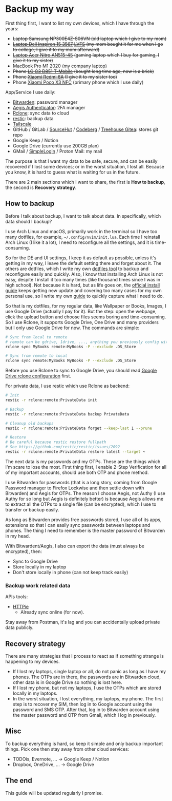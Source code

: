 # Backup my way

First thing first, I want to list my own devices, which I have through the
years:

- ~~Laptop Samsung NP300E4Z-S06VN (old laptop which I give to my mom)~~
- ~~[Laptop Dell Inspiron 15 3567](https://www.dell.com/support/home/en-vn/product-support/product/inspiron-15-3567-laptop/drivers)
  [LVFS](https://fwupd.org/lvfs/devices/com.dell.uefi1d4362ca.firmware) (my mom
  bought it for me when I go to college, I give it to my mom afterward)~~
- ~~[Laptop Acer Nitro AN515-45](https://www.acer.com/ac/en/US/content/support-product/8841)
  (gaming laptop which I buy for gaming, I give it to my sister)~~
- MacBook Pro M1 2020 (my company laptop)
- ~~Phone [LG G3 D851 T-Mobile](https://forum.xda-developers.com/c/lg-g3.3147/)
  (bought long time ago, now is a brick)~~
- ~~Phone [Xiaomi Redmi 6A](https://www.gsmarena.com/xiaomi_redmi_6a-9217.php)
  (I give it to my sister too)~~
- Phone
  [Xiaomi Poco X3 NFC](https://www.gsmarena.com/xiaomi_poco_x3_nfc-10415.php)
  (primary phone which I use daily)

App/Service I use daily:

- [Bitwarden](https://bitwarden.com/): password manager
- [Aegis Authenticator](https://getaegis.app/): 2FA manager
- [Rclone](https://rclone.org/): sync data to cloud
- [restic](https://restic.net/): backup data
- [Tailscale](https://tailscale.com/)
- GitHub / GitLab / [SourceHut](https://git.sr.ht/) /
  [Codeberg](https://codeberg.org/) /
  [Treehouse Gitea](https://gitea.treehouse.systems/): stores git repo
- Google Keep / Notion
- Google Drive (currently use 200GB plan)
- GMail / [SimpleLogin](https://simplelogin.io/) / Proton Mail: my mail

The purpose is that I want my data to be safe, secure, and can be easily
recovered if I lost some devices; or in the worst situation, I lost all. Because
you know, it is hard to guess what is waiting for us in the future.

There are 2 main sections which I want to share, the first is **How to backup**,
the second is **Recovery strategy**.

## How to backup

Before I talk about backup, I want to talk about data. In specifically, which
data should I backup?

I use Arch Linux and macOS, primarily work in the terminal so I have too many
dotfiles, for example, `~/.config/nvim/init.lua`. Each time I reinstall Arch
Linux (I like it a lot), I need to reconfigure all the settings, and it is
time-consuming.

So for the DE and UI settings, I keep it as default as possible, unless it's
getting in my way, I leave the default setting there and forget about it. The
others are dotfiles, which I write my own
[dotfiles tool](https://github.com/haunt98/dotfiles) to backup and reconfigure
easily and quickly. Also, I know that installing Arch Linux is not easy, despite
I install it too many times (like thousand times since I was in high school).
Not because it is hard, but as life goes on, the
[official install guide](https://wiki.archlinux.org/title/installation_guide)
keeps getting new update and covering too many cases for my own personal use, so
I write my own
[guide](https://github.com/haunt98/posts-go/blob/main/posts/2022-12-25-archlinux.md)
to quickly capture what I need to do.

So that is my dotfiles, for my regular data, like Wallpaper or Books, Images, I
use Google Drive (actually I pay for it). But the step: open the webpage, click
the upload button and choose files seems boring and time-consuming. So I use
Rclone, it supports Google Drive, One Drive and many providers but I only use
Google Drive for now. The commands are simple:

```sh
# Sync from local to remote
# remote can be gdrive, 1drive, ..., anything you previously config with rclone
rclone sync MyBooks remote:MyBooks -P --exclude .DS_Store

# Sync from remote to local
rclone sync remote:MyBooks MyBooks -P --exclude .DS_Store
```

Before you use Rclone to sync to Google Drive, you should read
[Google Drive rclone configuration](https://rclone.org/drive/) first.

For private data, I use restic which use Rclone as backend:

```sh
# Init
restic -r rclone:remote:PrivateData init

# Backup
restic -r rclone:remote:PrivateData backup PrivateData

# Cleanup old backups
restic -r rclone:remote:PrivateData forget --keep-last 1 --prune

# Restore
# Be careful because restic restore fullpath
# See https://github.com/restic/restic/issues/2092
restic -r rclone:remote:PrivateData restore latest --target ~
```

The next data is my passwords and my OTPs. These are the things which I'm scare
to lose the most. First thing first, I enable 2-Step Verification for all of my
important accounts, should use both OTP and phone method.

I use Bitwarden for passwords (that is a long story, coming from Google Password
manager to Firefox Lockwise and then settle down with Bitwarden) and Aegis for
OTPs. The reason I choose Aegis, not Authy (I use Authy for so long but Aegis is
definitely better) is because Aegis allows me to extract all the OTPs to a
single file (can be encrypted), which I use to transfer or backup easily.

As long as Bitwarden provides free passwords stored, I use all of its apps,
extensions so that I can easily sync passwords between laptops and phones. The
thing I need to remember is the master password of Bitwarden in my head.

With Bitwardent/Aegis, I also can export the data (must always be encrypted),
then:

- Sync to Google Drive
- Store locally in my laptop
- Don't store locally in phone (can not keep track easily)

### Backup work related data

APIs tools:

- [HTTPie](https://httpie.io/app)
  - Already sync online (for now).

Stay away from Postman, it's lag and you can accidentally upload private data
publicly.

## Recovery strategy

There are many strategies that I process to react as if something strange is
happening to my devices.

- If I lost my laptops, single laptop or all, do not panic as long as I have my
  phones. The OTPs are in there, the passwords are in Bitwarden cloud, other
  data is in Google Drive so nothing is lost here.
- If I lost my phone, but not my laptops, I use the OTPs which are stored
  locally in my laptops.
- In the worst situation, I lost everything, my laptops, my phone. The first
  step is to recover my SIM, then log in to Google account using the password
  and SMS OTP. After that, log in to Bitwarden account using the master password
  and OTP from Gmail, which I log in previously.

## Misc

To backup everything is hard, so keep it simple and only backup important
things. Pick one then stay away from other cloud services:

- TODOis, Evernote, ... -> Google Keep / Notion
- Dropbox, OneDrive, ... -> Google Drive

## The end

This guide will be updated regularly I promise.
